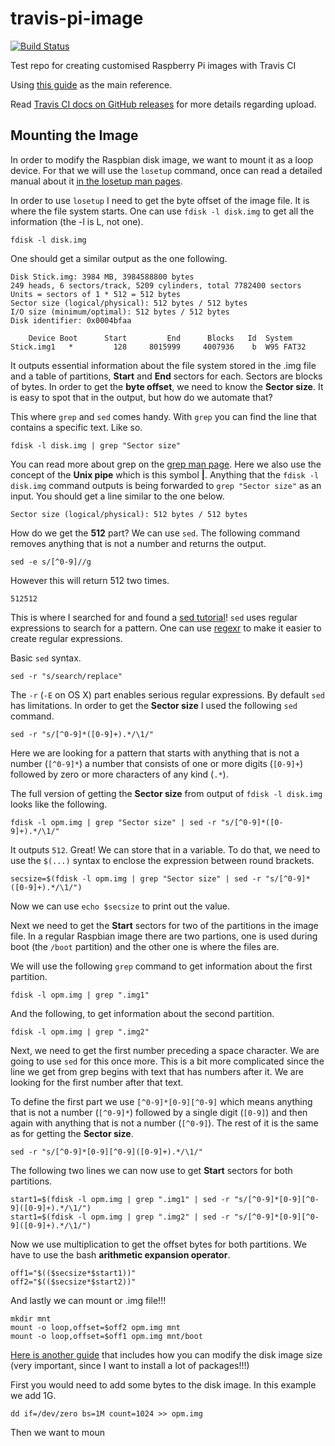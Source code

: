 # travis-pi-image

[![Build Status](https://travis-ci.org/kr15h/travis-raspbian-image.svg?branch=master)](https://travis-ci.org/kr15h/travis-raspbian-image)

Test repo for creating customised Raspberry Pi images with Travis CI

Using [this guide](https://disconnected.systems/blog/custom-rpi-image-with-github-travis/) as the main reference.

Read [Travis CI docs on GitHub releases](https://docs.travis-ci.com/user/deployment/releases/) for more details regarding upload.

## Mounting the Image

In order to modify the Raspbian disk image, we want to mount it as a loop device. For that we will use the `losetup` command, once can read a detailed manual about it [in the losetup man pages](https://linux.die.net/man/8/losetup).

In order to use `losetup` I need to get the byte offset of the image file. It is where the file system starts. One can use `fdisk -l disk.img` to get all the information (the -l is L, not one).

```
fdisk -l disk.img
``` 

One should get a similar output as the one following.

```
Disk Stick.img: 3984 MB, 3984588800 bytes
249 heads, 6 sectors/track, 5209 cylinders, total 7782400 sectors
Units = sectors of 1 * 512 = 512 bytes
Sector size (logical/physical): 512 bytes / 512 bytes
I/O size (minimum/optimal): 512 bytes / 512 bytes
Disk identifier: 0x0004bfaa

    Device Boot      Start         End      Blocks   Id  System
Stick.img1   *         128     8015999     4007936    b  W95 FAT32
```

It outputs essential information about the file system stored in the .img file and a table of partitions, **Start** and **End** sectors for each. Sectors are blocks of bytes. In order to get the **byte offset**, we need to know the **Sector size**. It is easy to spot that in the output, but how do we automate that?

This where `grep` and `sed` comes handy. With `grep` you can find the line that contains a specific text. Like so.

```
fdisk -l disk.img | grep "Sector size"
```

You can read more about grep on the [grep man page](https://www.gnu.org/software/grep/manual/grep.html). Here we also use the concept of the **Unix pipe** which is this symbol **|**. Anything that the `fdisk -l disk.img` command outputs is being forwarded to `grep "Sector size"` as an input. You should get a line similar to the one below.


```
Sector size (logical/physical): 512 bytes / 512 bytes
```

How do we get the **512** part? We can use `sed`. The following command removes anything that is not a number and returns the output.

```
sed -e s/[^0-9]//g
```

However this will return 512 two times.

```
512512
```

This is where I searched for and found a [sed tutorial](http://www.grymoire.com/Unix/Sed.html)! `sed` uses regular expressions to search for a pattern. One can use [regexr](https://regexr.com/) to make it easier to create regular expressions.

Basic `sed` syntax.

```
sed -r "s/search/replace"
```

The `-r` (`-E` on OS X) part enables serious regular expressions. By default `sed` has limitations. In order to get the **Sector size** I used the following `sed` command.

```
sed -r "s/[^0-9]*([0-9]+).*/\1/"
```

Here we are looking for a pattern that starts with anything that is not a number (`[^0-9]*`) a number that consists of one or more digits (`[0-9]+`) followed by zero or more characters of any kind (`.*`).

The full version of getting the **Sector size** from output of `fdisk -l disk.img` looks like the following.

```
fdisk -l opm.img | grep "Sector size" | sed -r "s/[^0-9]*([0-9]+).*/\1/"
```

It outputs `512`. Great! We can store that in a variable. To do that, we need to use the `$(...)` syntax to enclose the expression between round brackets.

```
secsize=$(fdisk -l opm.img | grep "Sector size" | sed -r "s/[^0-9]*([0-9]+).*/\1/")
```

Now we can use `echo $secsize` to print out the value.

Next we need to get the **Start** sectors for two of the partitions in the image file. In a regular Raspbian image there are two partions, one is used during boot (the `/boot` partition) and the other one is where the files are.

We will use the following `grep` command to get information about the first partition.

```
fdisk -l opm.img | grep ".img1"
```

And the following, to get information about the second partition.

```
fdisk -l opm.img | grep ".img2"
```

Next, we need to get the first number preceding a space character. We are going to use `sed` for this once more. This is a bit more complicated since the line we get from grep begins with text that has numbers after it. We are looking for the first number after that text. 

To define the first part we use `[^0-9]*[0-9][^0-9]` which means anything that is not a number (`[^0-9]*`) followed by a single digit (`[0-9]`) and then again with anything that is not a number (`[^0-9]`). The rest of it is the same as for getting the **Sector size**.

```
sed -r "s/[^0-9]*[0-9][^0-9]([0-9]+).*/\1/"
```

The following two lines we can now use to get **Start** sectors for both partitions.

```
start1=$(fdisk -l opm.img | grep ".img1" | sed -r "s/[^0-9]*[0-9][^0-9]([0-9]+).*/\1/")
start1=$(fdisk -l opm.img | grep ".img2" | sed -r "s/[^0-9]*[0-9][^0-9]([0-9]+).*/\1/")
```

Now we use multiplication to get the offset bytes for both partitions. We have to use the bash **arithmetic expansion operator**.

```
off1="$(($secsize*$start1))"
off2="$(($secsize*$start2))"
```

And lastly we can mount or .img file!!!

```
mkdir mnt
mount -o loop,offset=$off2 opm.img mnt
mount -o loop,offset=$off1 opm.img mnt/boot
```

[Here is another guide](https://wiki.debian.org/RaspberryPi/qemu-user-static) that includes how you can modify the disk image size (very important, since I want to install a lot of packages!!!)

First you would need to add some bytes to the disk image. In this example we add 1G.

```
dd if=/dev/zero bs=1M count=1024 >> opm.img
```

Then we want to moun



